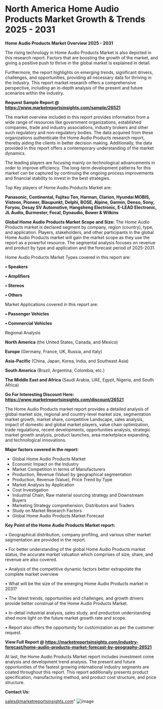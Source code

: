  # North America Home Audio Products Market Growth & Trends 2025 - 2031

<Strong> Home Audio Products Market Overview 2025 - 2031</strong>

The rising technology in Home Audio Products Market is also depicted in this research report. Factors that are boosting the growth of the market, and giving a positive push to thrive in the global market is explained in detail.

Furthermore, the report highlights on emerging trends, significant drivers, challenges, and opportunities, providing all necessary data for thriving in the industry. This report market research offers a comprehensive perspective, including an in-depth analysis of the present and future scenarios within the industry.

<strong>Request Sample Report @ <a href=https://www.marketreportsinsights.com/sample/26521>https://www.marketreportsinsights.com/sample/26521</a></strong>

The market overview included in this report provides information from a wide range of resources like government organizations, established companies, trade and industry associations, industry brokers and other such regulatory and non-regulatory bodies. The data acquired from these organizations authenticate the Home Audio Products research report, thereby aiding the clients in better decision making. Additionally, the data provided in this report offers a contemporary understanding of the market dynamics.

The leading players are focusing mainly on technological advancements in order to improve efficiency. The long-term development patterns for this market can be captured by continuing the ongoing process improvements and financial stability to invest in the best strategies.

Top Key players of Home Audio Products Market are:

<strong>Panasonic, Continental, Fujitsu Ten, Harman, Clarion, Hyundai MOBIS, Visteon, Pioneer, Blaupunkt, Delphi, BOSE, Alpine, Garmin, Denso, Sony, Foryou, Desay SV Automotive, Hangsheng Electronic, E-LEAD Electronic, JL Audio, Burmester, Focal, Dynaudio, Bower & Wilkins</strong>

<strong><b>Global Home Audio Products Market Scope and Size:</b></strong>
The Home Audio Products market is declared segment by company, region (country), type, and application. Players, stakeholders, and other participants in the global Home Audio Products market will gain the market scope as they use the report as a powerful resource. The segmental analysis focuses on revenue and product by type and application and the forecast period of 2025-2031.

Home Audio Products Market Types covered in this report are:

<strong>• Speakers

• Amplifiers

• Stereos

• Others</strong>

Market Applications covered in this report are:

<strong>• Passenger Vehicles

• Commercial Vehicles</strong> 

Regional Analysis

<strong>North America</strong> (the United States, Canada, and Mexico)

<strong>Europe</strong> (Germany, France, UK, Russia, and Italy)

<strong>Asia-Pacific</strong> (China, Japan, Korea, India, and Southeast Asia)

<strong>South America</strong> (Brazil, Argentina, Colombia, etc.)

<strong>The Middle East and Africa</strong> (Saudi Arabia, UAE, Egypt, Nigeria, and South Africa)

<strong>Go For Interesting Discount Here: <a href=https://www.marketreportsinsights.com/discount/26521>https://www.marketreportsinsights.com/discount/26521</a></strong>

The Home Audio Products market report provides a detailed analysis of global market size, regional and country-level market size, segmentation market growth, market share, competitive Landscape, sales analysis, impact of domestic and global market players, value chain optimization, trade regulations, recent developments, opportunities analysis, strategic market growth analysis, product launches, area marketplace expanding, and technological innovations.

<strong><b>Major factors covered in the report:</b></strong>
<ul>
  <li>Global Home Audio Products Market </li>
  <li>Economic Impact on the Industry</li>
  <li>Market Competition in terms of Manufacturers</li>
  <li>Production, Revenue (Value) by geographical segmentation</li>
  <li>Production, Revenue (Value), Price Trend by Type</li>
  <li>Market Analysis by Application</li>
  <li>Cost Investigation</li>
  <li>Industrial Chain, Raw material sourcing strategy and Downstream Buyers</li>
  <li>Marketing Strategy comprehension, Distributors and Traders</li>
  <li>Study on Market Research Factors</li>
  <li>Global Home Audio Products Market Forecast</li>
</ul>

<strong><b>Key Point of the Home Audio Products Market report:</b></strong>

• Geographical distribution, company profiling, and various other market segmentation are provided in the report.

• For better understanding of the global Home Audio Products market status, the accurate market valuation which comprises of size, share, and revenue are also covered.

• Analysis of the competitive dynamic factors better extrapolate the complete market overview

• What will be the size of the emerging Home Audio Products market in 2031?

• The latest trends, opportunities and challenges, and growth drivers provide better construal of the Home Audio Products Market.

• In-detail industrial analysis, sales study, and production understanding shed more light on the future market growth rate and scope.

• Report also offers the opportunity for customization as per the customer request.

<strong><b>View Full Report @ <a href=https://marketreportsinsights.com/industry-forecast/home-audio-products-market-forecast-by-geography-26521>https://marketreportsinsights.com/industry-forecast/home-audio-products-market-forecast-by-geography-26521</a></b></strong>


At last, the Home Audio Products Market report includes investment come analysis and development trend analysis. The present and future opportunities of the fastest growing international industry segments are coated throughout this report. This report additionally presents product specification, manufacturing method, and product cost structure, and price structure.

<strong>Contact Us:</strong>

sales@marketreportsinsights.com"
![image](https://github.com/user-attachments/assets/68ab3307-4b45-45ef-a36d-fb4f7d48cf7d)
